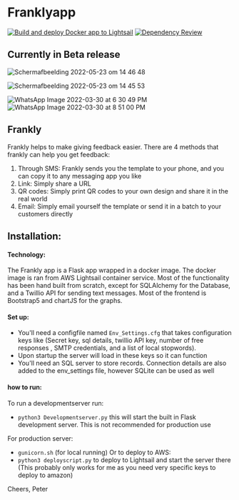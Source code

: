 # Franklyapp
[![Build and deploy Docker app to Lightsail](https://github.com/two-trick-pony-NL/Frankly/actions/workflows/deploytoaws.yml/badge.svg)](https://github.com/two-trick-pony-NL/Frankly/actions/workflows/deploytoaws.yml)
[![Dependency Review](https://github.com/two-trick-pony-NL/Frankly/actions/workflows/dependency-review.yml/badge.svg)](https://github.com/two-trick-pony-NL/Frankly/actions/workflows/dependency-review.yml)
## Currently in Beta release
![Schermafbeelding 2022-05-23 om 14 46 48](https://user-images.githubusercontent.com/71013416/169822424-08e2365c-4cef-48f5-9643-33ac5e8313ce.png)

![Schermafbeelding 2022-05-23 om 14 45 53](https://user-images.githubusercontent.com/71013416/169822311-34d87a49-b1c6-4138-989a-e8f7aa47f612.png)

![WhatsApp Image 2022-03-30 at 6 30 49 PM](https://user-images.githubusercontent.com/71013416/161023146-d84b51a8-0b2c-4b24-a12f-8b4420363762.jpeg)
![WhatsApp Image 2022-03-30 at 8 51 00 PM](https://user-images.githubusercontent.com/71013416/161023180-2cc41cbf-9648-4f59-95da-060578e74263.jpeg)

## Frankly
Frankly helps to make giving feedback easier. There are 4 methods that frankly can help you get feedback: 
1. Through SMS: Frankly sends you the template to your phone, and you can copy it to any messaging app you like
2. Link: Simply share a URL 
3. QR codes: Simply print QR codes to your own design and share it in the real world
4. Email: Simply email yourself the template or send it in a batch to your customers directly 

## Installation:



#### Technology: 
The Frankly app is a Flask app wrapped in a docker image. The docker image is ran from AWS Lightsail container service. Most of the functionality has been hand built from scratch, except for SQLAlchemy for the Database, and a Twillio API for sending text messages. Most of the frontend is Bootstrap5 and chartJS for the graphs. 

#### Set up: 
- You'll need a configfile named `Env_Settings.cfg` that takes configuration keys like (Secret key, sql details, twillio API key, number of free responses , SMTP credentials, and a list of local stopwords). 
- Upon startup the server will load in these keys so it can function 
- You'll need an SQL server to store records. Connection details are also added to the env_settings file, however SQLite can be used as well

#### how to run:
To run a developmentserver run: 
- `python3 Developmentserver.py` this will start the built in Flask development server. This is not recommended for production use

For production server: 
- `gunicorn.sh` (for local running)
Or to deploy to AWS:
- `python3 deployscript.py` to deploy to Lightsail and start the server there (This probably only works for me as you need very specific keys to deploy to amazon) 



Cheers, 
Peter
